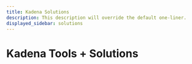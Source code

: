 ```yaml
---
title: Kadena Solutions
description: This description will override the default one-liner.
displayed_sidebar: solutions
---
```


# Kadena Tools + Solutions